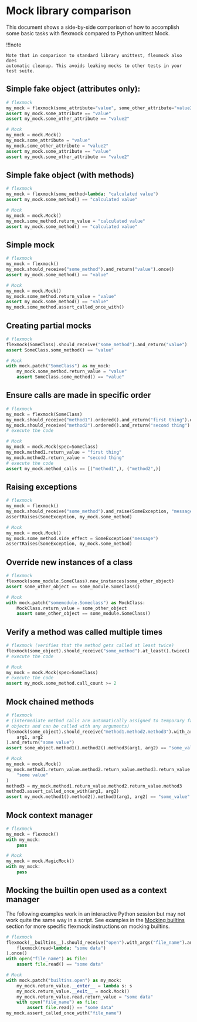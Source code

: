 # Mock library comparison

This document shows a side-by-side comparison of how to accomplish some
basic tasks with flexmock compared to Python unittest Mock.

!!!note

    Note that in comparison to standard library unittest, flexmock also does
    automatic cleanup. This avoids leaking mocks to other tests in your
    test suite.

## Simple fake object (attributes only):

```python
# flexmock
my_mock = flexmock(some_attribute="value", some_other_attribute="value2")
assert my_mock.some_attribute == "value"
assert my_mock.some_other_attribute == "value2"

# Mock
my_mock = mock.Mock()
my_mock.some_attribute = "value"
my_mock.some_other_attribute = "value2"
assert my_mock.some_attribute == "value"
assert my_mock.some_other_attribute == "value2"
```

## Simple fake object (with methods)

```python
# flexmock
my_mock = flexmock(some_method=lambda: "calculated value")
assert my_mock.some_method() == "calculated value"

# Mock
my_mock = mock.Mock()
my_mock.some_method.return_value = "calculated value"
assert my_mock.some_method() == "calculated value"
```

## Simple mock

```python
# flexmock
my_mock = flexmock()
my_mock.should_receive("some_method").and_return("value").once()
assert my_mock.some_method() == "value"

# Mock
my_mock = mock.Mock()
my_mock.some_method.return_value = "value"
assert my_mock.some_method() == "value"
my_mock.some_method.assert_called_once_with()
```

## Creating partial mocks

```python
# flexmock
flexmock(SomeClass).should_receive("some_method").and_return("value")
assert SomeClass.some_method() == "value"

# Mock
with mock.patch("SomeClass") as my_mock:
    my_mock.some_method.return_value = "value"
    assert SomeClass.some_method() == "value"
```

## Ensure calls are made in specific order

```python
# flexmock
my_mock = flexmock(SomeClass)
my_mock.should_receive("method1").ordered().and_return("first thing").once()
my_mock.should_receive("method2").ordered().and_return("second thing").once()
# execute the code

# Mock
my_mock = mock.Mock(spec=SomeClass)
my_mock.method1.return_value = "first thing"
my_mock.method2.return_value = "second thing"
# execute the code
assert my_mock.method_calls == [("method1",), ("method2",)]
```

## Raising exceptions

```python
# flexmock
my_mock = flexmock()
my_mock.should_receive("some_method").and_raise(SomeException, "message")
assertRaises(SomeException, my_mock.some_method)

# Mock
my_mock = mock.Mock()
my_mock.some_method.side_effect = SomeException("message")
assertRaises(SomeException, my_mock.some_method)
```

## Override new instances of a class

```python
# flexmock
flexmock(some_module.SomeClass).new_instances(some_other_object)
assert some_other_object == some_module.SomeClass()

# Mock
with mock.patch("somemodule.Someclass") as MockClass:
    MockClass.return_value = some_other_object
    assert some_other_object == some_module.SomeClass()
```

## Verify a method was called multiple times

```python
# flexmock (verifies that the method gets called at least twice)
flexmock(some_object).should_receive("some_method").at_least().twice()
# execute the code

# Mock
my_mock = mock.Mock(spec=SomeClass)
# execute the code
assert my_mock.some_method.call_count >= 2
```

## Mock chained methods

```python
# flexmock
# (intermediate method calls are automatically assigned to temporary fake
# objects and can be called with any arguments)
flexmock(some_object).should_receive("method1.method2.method3").with_args(
    arg1, arg2
).and_return("some value")
assert some_object.method1().method2().method3(arg1, arg2) == "some_value"

# Mock
my_mock = mock.Mock()
my_mock.method1.return_value.method2.return_value.method3.return_value = (
    "some value"
)
method3 = my_mock.method1.return_value.method2.return_value.method3
method3.assert_called_once_with(arg1, arg2)
assert my_mock.method1().method2().method3(arg1, arg2) == "some_value"

```

## Mock context manager

```python
# flexmock
my_mock = flexmock()
with my_mock:
    pass

# Mock
my_mock = mock.MagicMock()
with my_mock:
    pass
```

## Mocking the builtin open used as a context manager

The following examples work in an interactive Python session but may not work
quite the same way in a script. See examples in the
[Mocking builtins](/advanced/builtin_functions) section for more specific
flexmock instructions on mocking builtins.

```python
# flexmock
flexmock(__builtins__).should_receive("open").with_args("file_name").and_return(
    flexmock(read=lambda: "some data")
).once()
with open("file_name") as file:
    assert file.read() == "some data"

# Mock
with mock.patch("builtins.open") as my_mock:
    my_mock.return_value.__enter__ = lambda s: s
    my_mock.return_value.__exit__ = mock.Mock()
    my_mock.return_value.read.return_value = "some data"
    with open("file_name") as file:
        assert file.read() == "some data"
my_mock.assert_called_once_with("file_name")
```
